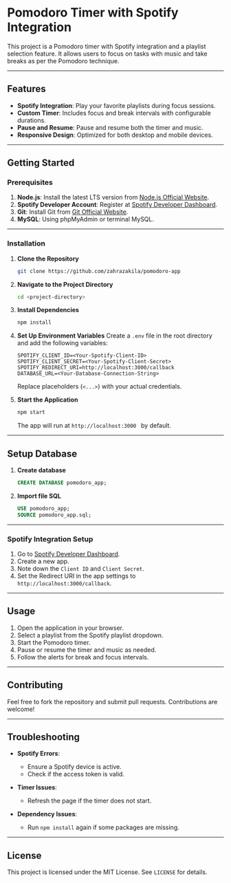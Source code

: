 # **Pomodoro Timer with Spotify Integration**

This project is a Pomodoro timer with Spotify integration and a playlist selection feature. It allows users to focus on tasks with music and take breaks as per the Pomodoro technique.

---

## **Features**
- **Spotify Integration**: Play your favorite playlists during focus sessions.
- **Custom Timer**: Includes focus and break intervals with configurable durations.
- **Pause and Resume**: Pause and resume both the timer and music.
- **Responsive Design**: Optimized for both desktop and mobile devices.

---

## **Getting Started**

### **Prerequisites**

1. **Node.js**: Install the latest LTS version from [Node.js Official Website](https://nodejs.org/).
2. **Spotify Developer Account**: Register at [Spotify Developer Dashboard](https://developer.spotify.com/dashboard/).
3. **Git**: Install Git from [Git Official Website](https://git-scm.com/).
4. **MySQL**:  Using phpMyAdmin or terminal MySQL.

---

### **Installation**

1. **Clone the Repository**
   ```bash
   git clone https://github.com/zahrazakila/pomodoro-app
   ```

2. **Navigate to the Project Directory**
   ```bash
   cd <project-directory>
   ```

3. **Install Dependencies**
   ```bash
   npm install
   ```

4. **Set Up Environment Variables**
   Create a `.env` file in the root directory and add the following variables:
   ```env
   SPOTIFY_CLIENT_ID=<Your-Spotify-Client-ID>
   SPOTIFY_CLIENT_SECRET=<Your-Spotify-Client-Secret>
   SPOTIFY_REDIRECT_URI=http://localhost:3000/callback
   DATABASE_URL=<Your-Database-Connection-String>
   ```
   Replace placeholders (`<...>`) with your actual credentials.

5. **Start the Application**
   ```bash
   npm start
   ```
   The app will run at `http://localhost:3000 ` by default.

---

## Setup Database

1. **Create database**
   ```sql
   CREATE DATABASE pomodoro_app;
   ```
2. **Import file SQL**
   ```sql
   USE pomodoro_app;
   SOURCE pomodoro_app.sql;
   ```

---

### **Spotify Integration Setup**

1. Go to [Spotify Developer Dashboard](https://developer.spotify.com/dashboard/).
2. Create a new app.
3. Note down the `Client ID` and `Client Secret`.
4. Set the Redirect URI in the app settings to `http://localhost:3000/callback`.

---

## **Usage**

1. Open the application in your browser.
2. Select a playlist from the Spotify playlist dropdown.
3. Start the Pomodoro timer.
4. Pause or resume the timer and music as needed.
5. Follow the alerts for break and focus intervals.

---


## **Contributing**

Feel free to fork the repository and submit pull requests. Contributions are welcome!

---

## **Troubleshooting**

- **Spotify Errors**:
  - Ensure a Spotify device is active.
  - Check if the access token is valid.

- **Timer Issues**:
  - Refresh the page if the timer does not start.

- **Dependency Issues**:
  - Run `npm install` again if some packages are missing.

---

## **License**

This project is licensed under the MIT License. See `LICENSE` for details.
